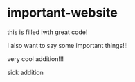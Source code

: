 # important-website

this is filled iwth great code!

I also want to say some important things!!!

very cool addition!!!

sick addition
